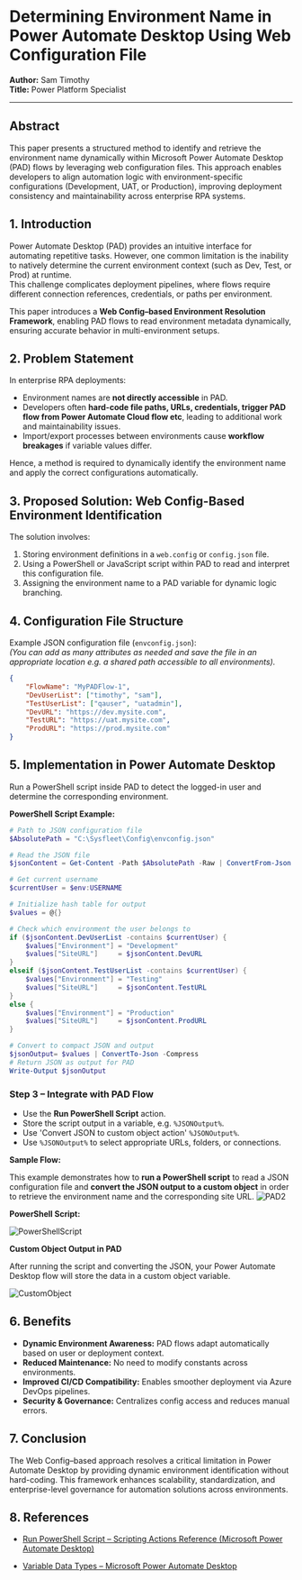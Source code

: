 # Determining Environment Name in Power Automate Desktop Using Web Configuration File

**Author:** Sam Timothy  
**Title:** Power Platform Specialist  

---

## Abstract
This paper presents a structured method to identify and retrieve the environment name dynamically within Microsoft Power Automate Desktop (PAD) flows by leveraging web configuration files. This approach enables developers to align automation logic with environment-specific configurations (Development, UAT, or Production), improving deployment consistency and maintainability across enterprise RPA systems.

## 1. Introduction
Power Automate Desktop (PAD) provides an intuitive interface for automating repetitive tasks. However, one common limitation is the inability to natively determine the current environment context (such as Dev, Test, or Prod) at runtime.  
This challenge complicates deployment pipelines, where flows require different connection references, credentials, or paths per environment.

This paper introduces a **Web Config–based Environment Resolution Framework**, enabling PAD flows to read environment metadata dynamically, ensuring accurate behavior in multi-environment setups.

## 2. Problem Statement
In enterprise RPA deployments:
- Environment names are **not directly accessible** in PAD.  
- Developers often **hard-code file paths, URLs, credentials, trigger PAD flow from Power Automate Cloud flow etc**, leading to additional work and maintainability issues.  
- Import/export processes between environments cause **workflow breakages** if variable values differ.  

Hence, a method is required to dynamically identify the environment name and apply the correct configurations automatically.

## 3. Proposed Solution: Web Config-Based Environment Identification
The solution involves:
1. Storing environment definitions in a `web.config` or `config.json` file.  
2. Using a PowerShell or JavaScript script within PAD to read and interpret this configuration file.  
3. Assigning the environment name to a PAD variable for dynamic logic branching.

## 4. Configuration File Structure

Example JSON configuration file (`envconfig.json`):  
*(You can add as many attributes as needed and save the file in an appropriate location e.g. a shared path accessible to all environments).*
```json
{
    "FlowName": "MyPADFlow-1",
    "DevUserList": ["timothy", "sam"],
    "TestUserList": ["qauser", "uatadmin"],
    "DevURL": "https://dev.mysite.com",
    "TestURL": "https://uat.mysite.com",
    "ProdURL": "https://prod.mysite.com" 
}
```

## 5. Implementation in Power Automate Desktop
Run a PowerShell script inside PAD to detect the logged-in user and determine the corresponding environment.

**PowerShell Script Example:**
```powershell
# Path to JSON configuration file
$AbsolutePath = "C:\Sysfleet\Config\envconfig.json"

# Read the JSON file
$jsonContent = Get-Content -Path $AbsolutePath -Raw | ConvertFrom-Json

# Get current username
$currentUser = $env:USERNAME

# Initialize hash table for output
$values = @{}

# Check which environment the user belongs to
if ($jsonContent.DevUserList -contains $currentUser) {
    $values["Environment"] = "Development"
    $values["SiteURL"]     = $jsonContent.DevURL
}
elseif ($jsonContent.TestUserList -contains $currentUser) {
    $values["Environment"] = "Testing"
    $values["SiteURL"]     = $jsonContent.TestURL
}
else {
    $values["Environment"] = "Production"
    $values["SiteURL"]     = $jsonContent.ProdURL
}

# Convert to compact JSON and output
$jsonOutput= $values | ConvertTo-Json -Compress
# Return JSON as output for PAD
Write-Output $jsonOutput
```

### Step 3 – Integrate with PAD Flow
- Use the **Run PowerShell Script** action.  
- Store the script output in a variable, e.g. `%JSONOutput%`.
- Use 'Convert JSON to custom object action' `%JSONOutput%`.   
- Use `%JSONOutput%` to select appropriate URLs, folders, or connections.

**Sample Flow:**
  
This example demonstrates how to **run a PowerShell script** to read a JSON configuration file and **convert the JSON output to a custom object** in order to retrieve the environment name and the corresponding site URL.
![PAD2](https://github.com/user-attachments/assets/4d85b4f1-a0e0-49db-8547-a4bf77c20604)


**PowerShell Script:**

![PowerShellScript](https://github.com/user-attachments/assets/95717bce-1e36-4df3-97b1-ce602d1c2716)


**Custom Object Output in PAD**

After running the script and converting the JSON, your Power Automate Desktop flow will store the data in a custom object variable.  

![CustomObject](https://github.com/user-attachments/assets/c4bd4c65-4007-4bd0-a6cb-c0fd8ad752ce)


## 6. Benefits
- **Dynamic Environment Awareness:** PAD flows adapt automatically based on user or deployment context.  
- **Reduced Maintenance:** No need to modify constants across environments.  
- **Improved CI/CD Compatibility:** Enables smoother deployment via Azure DevOps pipelines.  
- **Security & Governance:** Centralizes config access and reduces manual errors.

## 7. Conclusion
The Web Config–based approach resolves a critical limitation in Power Automate Desktop by providing dynamic environment identification without hard-coding. This framework enhances scalability, standardization, and enterprise-level governance for automation solutions across environments.

## 8. References

- [Run PowerShell Script – Scripting Actions Reference (Microsoft Power Automate Desktop)](https://learn.microsoft.com/en-us/power-automate/desktop-flows/actions-reference/scripting)

- [Variable Data Types – Microsoft Power Automate Desktop](https://learn.microsoft.com/en-us/power-automate/desktop-flows/variable-data-types)
